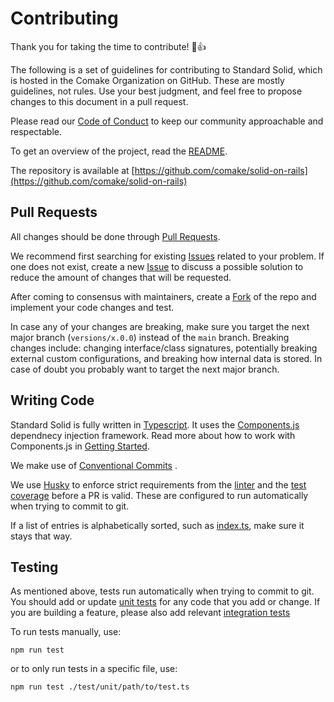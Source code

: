 # Contributing

Thank you for taking the time to contribute! 🎉👍

The following is a set of guidelines for contributing to Standard Solid, which is hosted in the Comake Organization on GitHub. These are mostly guidelines, not rules. Use your best judgment, and feel free to propose changes to this document in a pull request.

Please read our [Code of Conduct](https://github.com/comake/solid-on-rails/blob/main/CODE\_OF\_CONDUCT.md) to keep our community approachable and respectable.

To get an overview of the project, read the [README](docs/).

The repository is available at [https://github.com/comake/solid-on-rails](https://github.com/comake/solid-on-rails)

## Pull Requests

All changes should be done through [Pull Requests](https://docs.github.com/en/github/collaborating-with-issues-and-pull-requests/creating-a-pull-request-from-a-fork).

We recommend first searching for existing [Issues](https://github.com/comake/solid-on-rails/issues) related to your problem. If one does not exist, create a new [Issue](https://github.com/comake/solid-on-rails/issues) to discuss a possible solution to reduce the amount of changes that will be requested.

After coming to consensus with maintainers, create a [Fork](https://docs.github.com/en/github/collaborating-with-issues-and-pull-requests/creating-a-pull-request-from-a-fork) of the repo and implement your code changes and test.

In case any of your changes are breaking, make sure you target the next major branch (`versions/x.0.0`) instead of the `main` branch. Breaking changes include: changing interface/class signatures, potentially breaking external custom configurations, and breaking how internal data is stored. In case of doubt you probably want to target the next major branch.

## Writing Code

Standard Solid is fully written in [Typescript](https://www.typescriptlang.org/docs/home.html). It uses the [Components.js](https://componentsjs.readthedocs.io/) dependnecy injection framework. Read more about how to work with Components.js in [Getting Started](https://comake-1.gitbook.io/solid-on-rails/guides/getting-started).

We make use of [Conventional Commits](https://www.conventionalcommits.org/) .

We use [Husky](https://typicode.github.io/husky/#/) to enforce strict requirements from the [linter](https://eslint.org/) and the [test coverage](https://jestjs.io/docs/configuration#coveragethreshold-object) before a PR is valid. These are configured to run automatically when trying to commit to git.

If a list of entries is alphabetically sorted, such as [index.ts](https://github.com/comake/solid-on-rails/blob/main/src/index.ts), make sure it stays that way.

## Testing

As mentioned above, tests run automatically when trying to commit to git. You should add or update [unit tests](https://github.com/comake/solid-on-rails/tree/main/test/unit) for any code that you add or change. If you are building a feature, please also add relevant [integration tests](https://github.com/comake/solid-on-rails/tree/main/test/integration)

To run tests manually, use:

`npm run test`

or to only run tests in a specific file, use:

`npm run test ./test/unit/path/to/test.ts`
